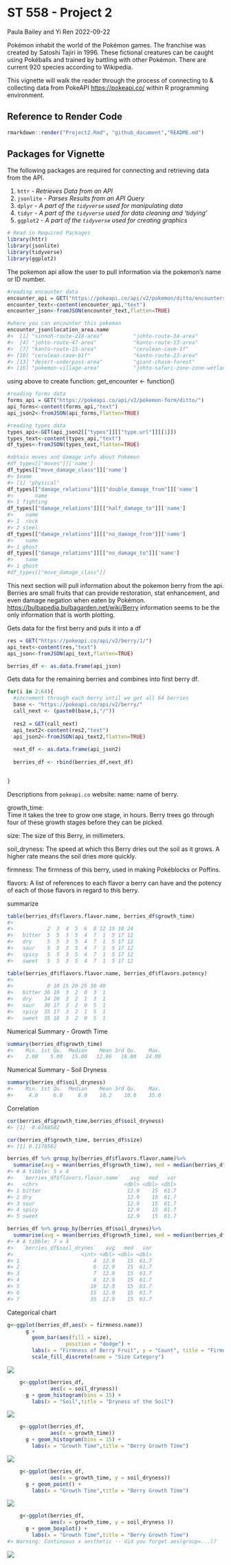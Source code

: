 ST 558 - Project 2
================
Paula Bailey and Yi Ren
2022-09-22

Pokémon inhabit the world of the Pokémon games. The franchise was
created by Satoshi Tajiri in 1996. These fictional creatures can be
caught using Pokéballs and trained by battling with other Pokémon. There
are current 920 species according to Wikipedia.

This vignette will walk the reader through the process of connecting to
& collecting data from PokeAPI <https://pokeapi.co/> within R
programming environment.

## Reference to Render Code

``` r
rmarkdown::render("Project2.Rmd", "github_document","README.md")
```

## Packages for Vignette

The following packages are required for connecting and retrieving data
from the API.

1.  `httr` - *Retrieves Data from an API*
2.  `jsonlite` - *Parses Results from an API Query*
3.  `dplyr` - *A part of the `tidyverse` used for manipulating data*
4.  `tidyr` - *A part of the `tidyverse` used for data cleaning and
    ‘tidying’*
5.  `ggplot2` - *A part of the `tidyverse` used for creating graphics*

``` r
# Read in Required Packages 
library(httr)
library(jsonlite)
library(tidyverse)
library(ggplot2)
```

The pokemon api allow the user to pull information via the pokemon’s
name or ID number.

``` r
#reading encounter data
encounter_api = GET("https://pokeapi.co/api/v2/pokemon/ditto/encounters") 
encounter_text<-content(encounter_api,"text")
encounter_json<-fromJSON(encounter_text,flatten=TRUE)
```

``` r
#where you can encounter this pokeman
encounter_json$location_area.name
#>  [1] "sinnoh-route-218-area"          "johto-route-34-area"            "johto-route-35-area"           
#>  [4] "johto-route-47-area"            "kanto-route-13-area"            "kanto-route-14-area"           
#>  [7] "kanto-route-15-area"            "cerulean-cave-1f"               "cerulean-cave-2f"              
#> [10] "cerulean-cave-b1f"              "kanto-route-23-area"            "pokemon-mansion-b1f"           
#> [13] "desert-underpass-area"          "giant-chasm-forest"             "giant-chasm-forest-cave"       
#> [16] "pokemon-village-area"           "johto-safari-zone-zone-wetland"
```

using above to create function: get_encounter \<- function()

``` r
#reading forms data
forms_api = GET("https://pokeapi.co/api/v2/pokemon-form/ditto/") 
api_forms<-content(forms_api,"text")
api_json2<-fromJSON(api_forms,flatten=TRUE)
```

``` r
#reading types data
types_api<-GET(api_json2[["types"]][["type.url"]][[1]])
types_text<-content(types_api,"text")
df_types<-fromJSON(types_text,flatten=TRUE)
```

``` r
#obtain moves and damage info about Pokémon
#df_types[["moves"]]['name']
df_types[["move_damage_class"]]['name']
#> $name
#> [1] "physical"
df_types[["damage_relations"]][["double_damage_from"]]['name']
#>       name
#> 1 fighting
df_types[["damage_relations"]][["half_damage_to"]]['name']
#>    name
#> 1  rock
#> 2 steel
df_types[["damage_relations"]][["no_damage_from"]]['name']
#>    name
#> 1 ghost
df_types[["damage_relations"]][["no_damage_to"]]['name']
#>    name
#> 1 ghost
#df_types[["move_damage_class"]]
```

This next section will pull information about the pokemon berry from the
api. Berries are small fruits that can provide restoration, stat
enhancement, and even damage negation when eaten by Pokémon.
<https://bulbapedia.bulbagarden.net/wiki/Berry> information seems to be
the only information that is worth plotting.

Gets data for the first berry and puts it into a df

``` r
res = GET("https://pokeapi.co/api/v2/berry/1/") 
api_text<-content(res,"text")
api_json<-fromJSON(api_text,flatten=TRUE)
```

``` r
berries_df <- as.data.frame(api_json)
```

Gets data for the remaining berries and combines into first berry df.

``` r
for(i in 2:64){
  #increment through each berry until we get all 64 berries
  base <- "https://pokeapi.co/api/v2/berry/"
  call_next <- (paste0(base,i,"/"))
  
  res2 = GET(call_next) 
  api_text2<-content(res2,"text")
  api_json2<-fromJSON(api_text2,flatten=TRUE)
  
  next_df <- as.data.frame(api_json2)
  
  berries_df <- rbind(berries_df,next_df)
  

}
```

Descriptions from `pokeapi.co` website: name: name of berry.

growth_time:  
Time it takes the tree to grow one stage, in hours. Berry trees go
through four of these growth stages before they can be picked.

size: The size of this Berry, in millimeters.

soil_dryness: The speed at which this Berry dries out the soil as it
grows. A higher rate means the soil dries more quickly.

firmness: The firmness of this berry, used in making Pokéblocks or
Poffins.

flavors: A list of references to each flavor a berry can have and the
potency of each of those flavors in regard to this berry.

summarize

``` r
table(berries_df$flavors.flavor.name, berries_df$growth_time)
#>         
#>           2  3  4  5  6  8 12 15 18 24
#>   bitter  5  5  3  5  4  7  1  5 17 12
#>   dry     5  5  3  5  4  7  1  5 17 12
#>   sour    5  5  3  5  4  7  1  5 17 12
#>   spicy   5  5  3  5  4  7  1  5 17 12
#>   sweet   5  5  3  5  4  7  1  5 17 12
```

``` r
table(berries_df$flavors.flavor.name, berries_df$flavors.potency)
#>         
#>           0 10 15 20 25 30 40
#>   bitter 36 19  3  2  0  3  1
#>   dry    34 20  3  2  1  3  1
#>   sour   36 17  3  2  0  5  1
#>   spicy  35 17  3  2  1  5  1
#>   sweet  35 18  3  2  0  5  1
```

Numerical Summary - Growth Time

``` r
summary(berries_df$growth_time)
#>    Min. 1st Qu.  Median    Mean 3rd Qu.    Max. 
#>    2.00    5.00   15.00   12.86   18.00   24.00
```

Numerical Summary - Soil Dryness

``` r
summary(berries_df$soil_dryness)
#>    Min. 1st Qu.  Median    Mean 3rd Qu.    Max. 
#>     4.0     6.0     8.0    10.2    10.0    35.0
```

Correlation

``` r
cor(berries_df$growth_time,berries_df$soil_dryness)
#> [1] -0.6768502
```

``` r
cor(berries_df$growth_time, berries_df$size)
#> [1] 0.1178562
```

``` r
berries_df %>% group_by(berries_df$flavors.flavor.name)%>%
  summarise(avg = mean(berries_df$growth_time), med = median(berries_df$growth_time), var = var(berries_df$growth_time))
#> # A tibble: 5 x 4
#>   `berries_df$flavors.flavor.name`   avg   med   var
#>   <chr>                            <dbl> <dbl> <dbl>
#> 1 bitter                            12.9    15  61.7
#> 2 dry                               12.9    15  61.7
#> 3 sour                              12.9    15  61.7
#> 4 spicy                             12.9    15  61.7
#> 5 sweet                             12.9    15  61.7
```

``` r
berries_df %>% group_by(berries_df$soil_drynes)%>%
  summarise(avg = mean(berries_df$growth_time), med = median(berries_df$growth_time), var = var(berries_df$growth_time))
#> # A tibble: 7 x 4
#>   `berries_df$soil_drynes`   avg   med   var
#>                      <int> <dbl> <dbl> <dbl>
#> 1                        4  12.9    15  61.7
#> 2                        6  12.9    15  61.7
#> 3                        7  12.9    15  61.7
#> 4                        8  12.9    15  61.7
#> 5                       10  12.9    15  61.7
#> 6                       15  12.9    15  61.7
#> 7                       35  12.9    15  61.7
```

Categorical chart

``` r
g<-ggplot(berries_df,aes(x = firmness.name))
      g + 
        geom_bar(aes(fill = size),
                   position = "dodge") + 
        labs(x = "Firmness of Berry Fruit", y = "Count", title = "Firmness By Category") + 
        scale_fill_discrete(name = "Size Category") 
```

![](README_files/figure-gfm/unnamed-chunk-101-1.png)<!-- -->

``` r
    g<-ggplot(berries_df,
              aes(x = soil_dryness))
      g + geom_histogram(bins = 15) + 
        labs(x = "Soil",title = "Dryness of the Soil") 
```

![](README_files/figure-gfm/unnamed-chunk-102-1.png)<!-- -->

``` r
    g<-ggplot(berries_df,
              aes(x = growth_time))
      g + geom_histogram(bins = 15) + 
        labs(x = "Growth Time",title = "Berry Growth Time") 
```

![](README_files/figure-gfm/unnamed-chunk-103-1.png)<!-- -->

``` r
    g<-ggplot(berries_df,
              aes(x = growth_time, y = soil_dryness))
      g + geom_point() + 
        labs(x = "Growth Time",title = "Berry Growth Time") 
```

![](README_files/figure-gfm/unnamed-chunk-104-1.png)<!-- -->

``` r
    g<-ggplot(berries_df,
              aes(x = growth_time, y = soil_dryness ))
      g + geom_boxplot() + 
        labs(x = "Growth Time",title = "Berry Growth Time") 
#> Warning: Continuous x aesthetic -- did you forget aes(group=...)?
```

![](README_files/figure-gfm/unnamed-chunk-105-1.png)<!-- -->
